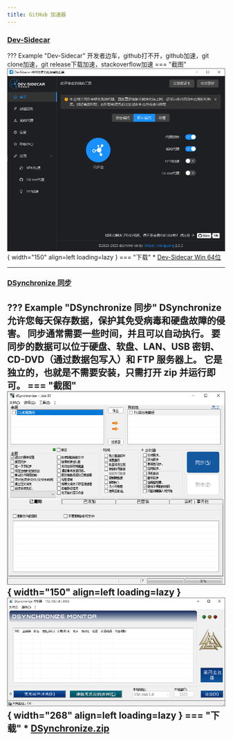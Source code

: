 ```yaml
---
title: GitHub 加速器
---
```


### [Dev-Sidecar](https://github.com/docmirror/dev-sidecar)	
??? Example "Dev-Sidecar"
	开发者边车，github打不开，github加速，git clone加速，git release下载加速，stackoverflow加速
	=== "截图"
		![Dev-Sidecar](img/Dev-Sidecar.png){ width="150" align=left loading=lazy } 
	=== "下载"
		* [Dev-Sidecar Win 64位](https://ghfast.top/github.com/docmirror/dev-sidecar/releases/download/v2.0.0/DevSidecar-2.0.0-windows-x64.exe)
	
---

### [DSynchronize 同步](http://dimio.altervista.org)
??? Example "DSynchronize 同步"
	DSynchronize 允许您每天保存数据，保护其免受病毒和硬盘故障的侵害。
	同步通常需要一些时间，并且可以自动执行。
	要同步的数据可以位于硬盘、软盘、LAN、USB 密钥、CD-DVD（通过数据包写入）和 FTP 服务器上。
	它是独立的，也就是不需要安装，只需打开 zip 并运行即可。
	=== "截图"
		![DSynchronize](img/DSynchronize1.png){ width="150" align=left loading=lazy } 
		![DSynchronize](img/DSynchronize2.png){ width="268" align=left loading=lazy } 
	=== "下载"
		* [DSynchronize.zip](download/DSynchronize.zip)
---

###



